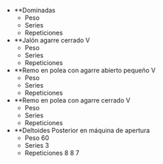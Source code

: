+ **Dominadas
	+ Peso
	+ Series
	+ Repeticiones
+ **Jalón agarre cerrado V
	+ Peso
	+ Series
	+ Repeticiones 
+ **Remo en polea con agarre abierto pequeño V
	+ Peso
	+ Series
	+ Repeticiones
+ **Remo en polea con agarre cerrado V
	+ Peso
	+ Series
	+ Repeticiones
+ **Deltoides Posterior en máquina de apertura
	+ Peso 60
	+ Series 3
	+ Repeticiones 8 8 7